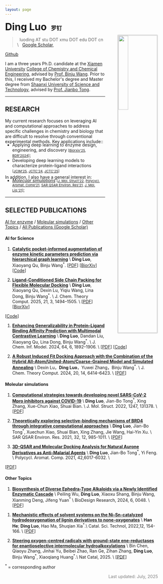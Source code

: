 ```yaml
---
layout: page
---
```


<img align="right" src="assets/img/thumb.png" style="margin-left:40px; margin-bottom:20px; margin-top:45px; border:4px solid #ddd;border-radius:4px; max-width:210px; width:25%; height:auto">

**<font size="6"> Ding Luo </font> &nbsp; <font size="4"> 罗钉 </font>**

> <i class="fas fa-at"></i> &nbsp; luoding AT stu DOT xmu DOT edu DOT cn \\
> <i class="fas fa-link"></i> &nbsp; 
[<i class="fas fa-graduation-cap"></i> Google Scholar](https://scholar.google.com/citations?user=BlQHxToAAAAJ),
<!-- [<i class="fas fa-graduation-cap"></i> Semantic Scholar](https://www.semanticscholar.org/author/Yutong-Xie/3956514), -->
<!-- [<i class="fab fa-linkedin-in"></i> LinkedIn](https://www.linkedin.com/in/yutxie),
[<i class="fab fa-twitter"></i> Twitter](https://twitter.com/yutxie), -->
[<i class="fab fa-github"></i> Github](https://github.com/ld139)

I am a three years Ph.D. candidate at the [Xiamen University](https://www.xmu.edu.cn/) [College of Chemistry and Chemical Engineering](https://chem.xmu.edu.cn/), advised by [Prof. Binju Wang](https://chem.xmu.edu.cn/info/1421/7656.htm). 
Prior to this, I received my Bachelor's degree and Master degree from [Shaanxi University of Science and Technology](https://www.sust.edu.cn/), advised by [Prof. Jianbo Tong](https://hg.sust.edu.cn/info/1236/5604.htm).
<!-- <span style="font-weight: bold; color: red;">I'm looking for tenure-track and postdoctoral positions that start Fall 2026! If my research aligns with your interest or you know of any relevant opportunities, I would be more than happy to get in touch :). Please find my</span> [**CV here**](https://drive.google.com/file/d/17HsrAQy3KGlnQOSLAHNBNzqU2rVOJ3hI/view?usp=sharing).  -->

---

## RESEARCH

My current research focuses on  leveraging ​​AI and computational approaches​​ to address specific challenges in chemistry and biology that are difficult to resolve through conventional experimental methods. 
Key applications include::
<ul style="margin-top: -20px;margin-bottom: -10px;">
<li>Applying ​​deep learning to enzyme design, engineering, and discovery​ <span style="font-size:11px;">[<a href="https://www.biorxiv.org/content/10.1101/2025.05.18.654694v1">Biorxiv'25</a>, <a href="https://doi.org/10.34133/bdr.0048">BDR'2024</a>]</span>; </li>
<li>Developing deep learning models to characterize protein-ligand interactions​ <span style="font-size:11px;">[<a href="https://doi.org/10.1021/acs.jcim.3c01961">JCIM'25</a>, <a href="https://doi.org/10.1021/acs.jctc.4c00653">JCTC'24</a>, <a href="https://doi.org/10.1021/acs.jctc.4c01636">JCTC'25</a>]</span> </li>
<!-- <li>Aligning AI with human behaviors, objectives, and values. </li> -->
<!-- <li>Foundation models for human behaviors (<a href="https://arxiv.org/abs/2505.23058">Be.FM</a>) <span style="font-size:11px;">[<a href="">arXiv'25</a>]</span>. </li> -->
</ul>
<!-- </p> -->

In addition, I also have a general interest in: 
<ul style="margin-top: -20px;margin-bottom: 15px;">
<li><a href="#Molecuar simulations"><em>Molecuar simulations</em></a>
<span style="font-size:11px;">[<a href="https://doi.org/10.1016/j.molstruc.2021.131378/">J. Mol. Struct'22</a>, 
<a href="https://doi.org/10.1080/10406638.2021.1973519">Polycycl. Aromat. Comp'21</a>,
<a href="https://doi.org/10.1080/1062936x.2021.1999317">SAR QSAR Environ. Res'21</a>, 
<a href="https://doi.org/10.1016/j.molliq.2021.116235">J. Mol. Liq.'21</a>]</span>; </li>
</ul>

<!-- For undergraduate and master students who find my research interesting and would like to work with me, please feel free to reach out! -->


---

## SELECTED PUBLICATIONS

[AI for enzyme](#ai-for-science) / [Moleular simulations](#moleular-simulations) / [Other Topics](#other-topics) / [All Publications (Google Scholar)](https://scholar.google.com/citations?user=BlQHxToAAAAJ)

#### AI for Science

1. [**Catalytic pocket-informed augmentation of enzyme kinetic parameters prediction via hierarchical graph learning**](https://www.biorxiv.org/content/10.1101/2025.05.18.654694v1) \\
**Ding Luo**, Xiaoyang Qu, Binju Wang<sup>\*</sup>.
[[PDF](https://www.biorxiv.org/content/10.1101/2025.05.18.654694v1.full.pdf)\]
[[BiorXiv](https://doi.org/10.1101/2025.05.18.654694)\]
[[Code](https://github.com/ld139/GraphKcat)\] 


1. [**Ligand-Conditioned Side Chain Packing for Flexible Molecular Docking**](https://doi.org/10.1021/acs.jctc.4c01636) \\
**Ding Luo**, Xiaoyang Qu, Dexin Lu, Yiqiu Wang, Lina Dong, Binju Wang<sup>\*</sup>. \\
J. Chem. Theory Comput. 2025, 21, 3, 1494–1505. \\
[[PDF](https://www.biorxiv.org/content/10.1101/2024.11.22.624942v1.full.pdf)\]
[[BiorXiv](https://www.biorxiv.org/content/10.1101/2024.11.22.624942v1)\]
<!-- [[Code]()\] -->
[[Code](https://github.com/ld139/ApoDock_public)\] 

1. [**Enhancing Generalizability in Protein–Ligand Binding Affinity Prediction with Multimodal Contrastive Learning**](https://doi.org/10.1021/acs.jcim.3c01961) \\
**Ding Luo**, Dandan Liu, Xiaoyang Qu, Lina Dong, Binju Wang<sup>\*</sup>. \\
J. Chem. Inf. Model. 2024, 64, 6, 1892–1906.  \\
[[PDF](https://pubs.acs.org/doi/pdf/10.1021/acs.jcim.3c01961?ref=article_openPDF)\]
[[Code](https://github.com/ld139/ConBAP)\] 

1. [**A Robust Induced Fit Docking Approach with the Combination of the Hybrid All-Atom/United-Atom/Coarse-Grained Model and Simulated Annealing**](https://doi.org/10.1021/acs.jctc.4c00653) \\
Dexin Lu，**Ding Luo**，Yuwei Zhang，Binju Wang<sup>\*</sup>. \\
J. Chem. Theory Comput. 2024, 20, 14, 6414–6423.  \\
[[PDF](https://pubs.acs.org/doi/pdf/10.1021/acs.jctc.4c00653?ref=article_openPDF)\]


#### Moleular simulations

1. [**Computational strategies towards developing novel SARS-CoV-2 Mpro inhibitors against COVID-19**](https://doi.org/10.1016/j.molstruc.2021.131378) \\
**Ding Luo**, Jian-Bo Tong<sup>\*</sup>, Xing Zhang, Xue-Chun Xiao, Shuai Bian. \\
J. Mol. Struct. 2022, 1247, 131378. \\
[[PDF](https://www.sciencedirect.com/science/article/pii/S0022286021015064?via%3Dihub)\]


1. [**Theoretically exploring selective-binding mechanisms of BRD4 through integrative computational approaches**](https://doi.org/10.1080/1062936x.2021.1999317) \\
**Ding Luo**, Jian-Bo Tong<sup>\*</sup>, Xuechun Xiao, Shuai Bian, Xing Zhang, Jie Wang, Hai-Yin Xu. \\
SAR QSAR Environ. Res. 2021, 32, 12, 985-1011. \\
[[PDF](https://www.tandfonline.com/doi/epdf/10.1080/1062936X.2021.1999317?needAccess=true)\]

1. [**3D-QSAR and Molecular Docking Analysis for Natural Aurone Derivatives as Anti-Malarial Agents**](https://doi.org/10.1080/10406638.2021.1973519) \\
**Ding Luo**, Jian-Bo Tong<sup>\*</sup>, Yi Feng. \\
Polycycl. Aromat. Comp. 2021, 42,6017-6032. \\
<!-- AI for Science Workshop at ICML, 2022. \\ -->
[[PDF](https://www.tandfonline.com/doi/epdf/10.1080/10406638.2021.1973519?needAccess=true)\] 


#### Other Topics

1. [**Biosynthesis of Diverse Ephedra-Type Alkaloids via a Newly Identified Enzymatic Cascade**](http://dx.doi.org/10.34133/bdr.00482) \\
Peiling Wu, **Ding Luo**, Xiaoxu Shang, Binju Wang, Xianming Deng, Jifeng Yuan<sup>\*</sup> \\
BioDesign Research, 2024, 6, 0048. \\
[[PDF](http://dx.doi.org/10.34133/bdr.00482)\]
<!-- [[Poster]()\] -->

1. [**Mechanistic effects of solvent systems on the Ni–Sn-catalyzed hydrodeoxygenation of lignin derivatives to none-oxygenates**](https://doi.org/10.1039/d1cy01965a) \\
**Han He**; **Ding Luo**, Hao Ma, Shuqian Xia<sup>\*</sup>.\\
Catal. Sci. Technol, 2022,12, 154-166. \\
[[PDF](https://pubs.rsc.org/en/content/articlepdf/2022/cy/d1cy01965a)\]

1. [**Steering oxygen-centred radicals with ground-state ene-reductases for enantioselective intermolecular hydroalkoxylations**](https://doi.org/10.1038/s41929-025-01372-z) \\
Bin Chen, Qiaoyu Zhang, Jinhai Yu, Beibei Zhao, Ran Ge, Zihan Zhang, **Ding Luo**, Binju Wang<sup>\*</sup>, Xiaoqiang Huang<sup>\*</sup>.\\
Nat Catal, 2025. \\
[[PDF](https://www.nature.com/articles/s41929-025-01372-z.pdf)\]

<sup>\*</sup> = corresponding author

<p style="color: grey; font-style: normal; text-align: right" >
Last updated: July, 2025 <br>